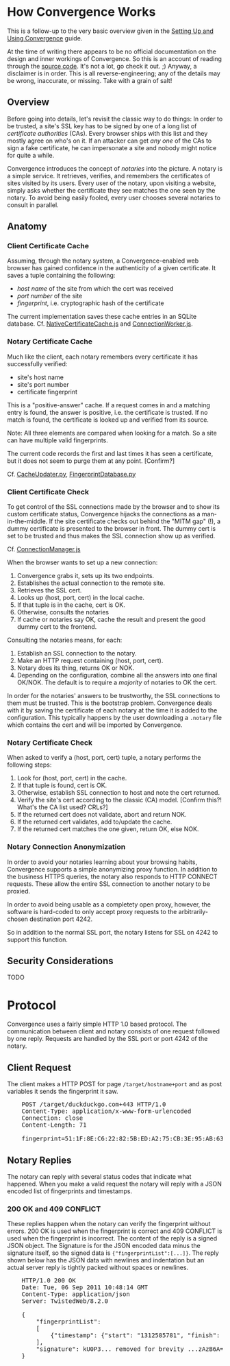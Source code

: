 # How Convergence Works


This is a follow-up to the very basic overview given in the
[Setting Up and Using Convergence](1) guide.

At the time of writing there appears to be no official documentation on the
design and inner workings of Convergence.
So this is an account of reading through the
[source code](2).
It's not a lot, go check it out. ;)
Anyway, a disclaimer is in order.
This is all reverse-engineering;
any of the details may be wrong, inaccurate, or missing.
Take with a grain of salt!


## Overview

Before going into details, let's revisit the classic way to do things:
In order to be trusted,
a site's SSL key has to be signed by one of a long list of *certificate
authorities* (CAs).
Every browser ships with this list and they mostly agree on who's on it.
If an attacker can get *any one* of the CAs to sign a fake certificate,
he can impersonate a site and nobody might notice for quite a while.

Convergence introduces the concept of *notaries* into the picture.
A notary is a simple service.
It retrieves, verifies, and remembers
the certificates of sites visited by its users.
Every user of the notary, upon visiting a website,
simply asks whether the certificate they see
matches the one seen by the notary.
To avoid being easily fooled,
every user chooses several notaries to consult in parallel.


## Anatomy

### Client Certificate Cache

Assuming, through the notary system,
a Convergence-enabled web browser has gained confidence
in the authenticity of a given certificate.
It saves a tuple containing the following:

 * *host name* of the site from which the cert was received
 * *port number* of the site
 * *fingerprint*, i.e. cryptographic hash of the certificate

The current implementation saves these cache entries in an SQLite database.
Cf. [NativeCertificateCache.js](3) and [ConnectionWorker.js](4).

### Notary Certificate Cache

Much like the client, each notary remembers
every certificate it has successfully verified:

 * site's host name
 * site's port number
 * certificate fingerprint

This is a "positive-answer" cache.
If a request comes in and a matching entry is found,
the answer is positive,
i.e. the certificate is trusted.
If no match is found,
the certificate is looked up and verified from its source.

Note: All three elements are compared when looking for a match.
So a site can have multiple valid fingerprints.

The current code records the first and last times
it has seen a certificate,
but it does not seem to purge them at any point.
[Confirm?]

Cf. [CacheUpdater.py](5), [FingerprintDatabase.py](6)

### Client Certificate Check

To get control of the SSL connections made by the browser
and to show its custom certificate status,
Convergence hijacks the connections as a man-in-the-middle.
If the site certificate checks out behind the "MITM gap"
(!), a dummy certificate is presented to the browser
in front.
The dummy cert is set to be trusted and thus
makes the SSL connection show up as verified.

Cf. [ConnectionManager.js](7)

When the browser wants to set up a new connection:

1. Convergence grabs it, sets up its two endpoints.
2. Establishes the actual connection to the remote site.
3. Retrieves the SSL cert.
4. Looks up (host, port, cert) in the local cache.
5. If that tuple is in the cache, cert is OK.
6. Otherwise, consults the notaries
7. If cache or notaries say OK,
   cache the result and
   present the good dummy cert to the frontend.

Consulting the notaries means, for each:

1. Establish an SSL connection to the notary.
2. Make an HTTP request containing (host, port, cert).
3. Notary does its thing, returns OK or NOK.
4. Depending on the configuration,
   combine all the answers into one final OK/NOK.
   The default is to require a *majority* of notaries
   to OK the cert.

In order for the notaries' answers to be trustworthy,
the SSL connections to them must be trusted.
This is the bootstrap problem.
Convergence deals with it by saving the certificate of
each notary at the time it is added to the configuration.
This typically happens by the user downloading a `.notary` file
which contains the cert and will be imported by Convergence.

### Notary Certificate Check

When asked to verify a (host, port, cert) tuple,
a notary performs the following steps:

1. Look for (host, port, cert) in the cache.
2. If that tuple is found, cert is OK.
3. Otherwise, establish SSL connection to host and note the cert returned.
4. Verify the site's cert according to the classic (CA) model.
   [Confirm this?! What's the CA list used? CRLs?]
5. If the returned cert does not validate, abort and return NOK.
6. If the returned cert validates, add to/update the cache.
7. If the returned cert matches the one given, return OK, else NOK. 


### Notary Connection Anonymization

In order to avoid your notaries learning about your browsing habits,
Convergence supports a simple anonymizing proxy function.
In addition to the business HTTPS queries,
the notary also responds to HTTP CONNECT requests.
These allow the entire SSL connection to another notary to be proxied.

In order to avoid being usable as a completety open proxy,
however, the software is hard-coded to only accept proxy
requests to the arbitrarily-chosen destination port 4242.

So in addition to the normal SSL port,
the notary listens for SSL on 4242 to support this function.


## Security Considerations

TODO


# Protocol
Convergence uses a fairly simple HTTP 1.0 based protocol. The communication between client and notary consists of one request followed by one reply. Requests are handled by the SSL port or port 4242 of the notary.

## Client Request
The client makes a HTTP POST for page `/target/hostname+port` and as post variables it sends the fingerprint it saw.

<pre>
    POST /target/duckduckgo.com+443 HTTP/1.0
    Content-Type: application/x-www-form-urlencoded
    Connection: close
    Content-Length: 71
    
    fingerprint=51:1F:8E:C6:22:82:5B:ED:A2:75:CB:3E:95:AB:63:7F:69:D3:18:1C
</pre>
## Notary Replies
The notary can reply with several status codes that indicate what happened. When you make a valid request the notary will reply with a JSON encoded list of fingerprints and timestamps.
### 200 OK and 409 CONFLICT
These replies happen when the notary can verify the fingerprint without errors. 200 OK is used when the fingerprint is correct and 409 CONFLICT is used when the fingerprint is incorrect. The content of the reply is a signed JSON object. The Signature is for the JSON encoded data minus the signature itself, so the signed data is `{"fingerprintList":[...]}`. The reply shown below has the JSON data with newlines and indentation but an actual server reply is tightly packed without spaces or newlines.

<pre>
    HTTP/1.0 200 OK
    Date: Tue, 06 Sep 2011 10:48:14 GMT
    Content-Type: application/json
    Server: TwistedWeb/8.2.0
    
    {
        "fingerprintList":
        [
            {"timestamp": {"start": "1312585781", "finish": "1312585781"}, "fingerprint": "51:1F:8E:C6:22:82:5B:ED:A2:75:CB:3E:95:AB:63:7F:69:D3:18:1C"}
        ],
        "signature": kU0P3... removed for brevity ...zAzB6A=="
    }
</pre>
[1]: https://wiki.crypto.is/page/md/guides/setting-up-and-using-convergence.md
[2]: https://github.com/moxie0/Convergence
[3]: https://github.com/moxie0/Convergence/blob/a7a702ae8c8eca77a5e3dd6c194cccaa49c30f35/client/chrome/content/ssl/NativeCertificateCache.js
[4]: https://github.com/moxie0/Convergence/blob/a7a702ae8c8eca77a5e3dd6c194cccaa49c30f35/client/chrome/content/workers/ConnectionWorker.js
[5]: https://github.com/moxie0/Convergence/blob/a7a702ae8c8eca77a5e3dd6c194cccaa49c30f35/server/convergence/CacheUpdater.py
[6]: https://github.com/moxie0/Convergence/blob/a7a702ae8c8eca77a5e3dd6c194cccaa49c30f35/server/convergence/FingerprintDatabase.py
[7]: https://github.com/moxie0/Convergence/blob/a7a702ae8c8eca77a5e3dd6c194cccaa49c30f35/client/components/ConnectionManager.js
